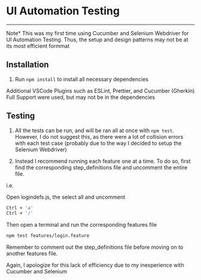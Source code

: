 # UI Automation Testing

---

Note\* This was my first time using Cucumber and Selenium Webdriver for UI Automation Testing. Thus, the setup and design patterns may not be at its most efficient formmat

## Installation

1. Run `npm install` to install all necessary dependencies

Additional VSCode Plugins such as ESLint, Prettier, and Cucumber (Gherkin) Full Support were used, but may not be in the dependencies

## Testing

1. All the tests can be run, and will be ran all at once with `npm test`. However, I do not suggest this, as there were a lot of collision errors with each test case (probably due to the way I decided to setup the Selenium Webdriver)

2. Instead I recommend running each feature one at a time. To do so, first find the corresponding step_definitions file and uncomment the entire file.

i.e.

Open logindefs.js, the select all and uncomment

```sh
Ctrl + 'a'
Ctrl + '/'
```

Then open a terminal and run the corresponding features file

```sh
npm test features/login.feature
```

Remember to comment out the step_definitions file before moving on to another features file.

Again, I apologize for this lack of efficiency due to my inexperience with Cucumber and Selenium
